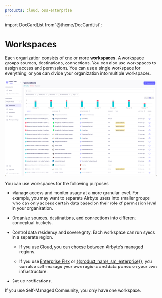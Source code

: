 ```yaml
---
products: cloud, oss-enterprise
---
```


import DocCardList from '@theme/DocCardList';

# Workspaces

Each organization consists of one or more **workspaces**. A workspace groups sources, destinations, connections. You can also use workspaces to assign access and permissions. You can use a single workspace for everything, or you can divide your organization into multiple workspaces.

![The Connections page in a workspace](../../images/workspace-homepage.png)

You can use workspaces for the following purposes.

- Manage access and monitor usage at a more granular level. For example, you may want to separate Airbyte users into smaller groups who can only access certain data based on their role of permission level in your organization.

- Organize sources, destinations, and connections into different conceptual buckets.

- Control data residency and sovereignty. Each workspace can run syncs in a separate region.

    - If you use Cloud, you can choose between Airbyte's managed regions.

    - If you use [Enterprise Flex](../../enterprise-flex) or [{{product_name_sm_enterprise}}](../../enterprise-setup), you can also self-manage your own regions and data planes on your own infrastructure.

- Set up notifications.

If you use Self-Managed Community, you only have one workspace.

<DocCardList />
